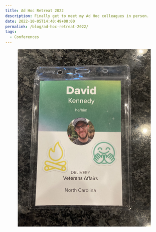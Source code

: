 ```yaml
---
title: Ad Hoc Retreat 2022
description: Finally get to meet my Ad Hoc colleagues in person.
date: 2022-10-05T14:40:49+00:00
permalink: /blog/ad-hoc-retreat-2022/
tags:
  - Conferences
---
```


<figure><img src="./adhoc-retreat2022-1.jpeg" alt="Ad Hoc Retreat 2022 conference badge, with green and white colors and the words David Kennedy, Ad Hoc Retreat 2022." loading="eager" decoding="sync"/></figure>
